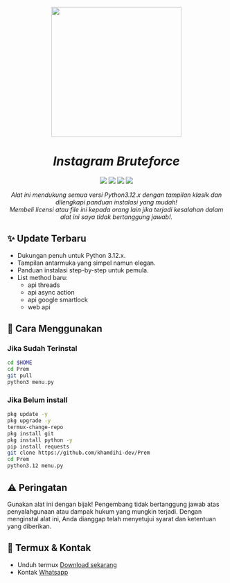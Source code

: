 <p align="center">
  <img src="https://gifdb.com/images/high/glitching-hacker-hub-biwszmcveudzaori.gif" width="300"/>
</p>

<h1 align="center">
  <b><i>Instagram Bruteforce</i></b>
</h1>

<div align="center">
  <img src="https://img.shields.io/badge/Author-KhamdihiDev-green?style=for-the-badge">
  <img src="https://img.shields.io/badge/Written%20In-Python3.12.x-blue?style=for-the-badge">
  <img src="https://img.shields.io/badge/Open%20Source-No-yellow?style=for-the-badge">
  <img src="https://img.shields.io/badge/Premium-Yes-red?style=for-the-badge">
</div>

<p align="center">
  <i>Alat ini mendukung semua versi Python3.12.x dengan tampilan klasik dan dilengkapi panduan instalasi yang mudah!</i>
  <br>
  <i>Membeli licensi atau file ini kepada orang lain jika terjadi kesalahan dalam alat ini saya tidak bertanggung jawab!.</i>
</p>

## ✨ **Update Terbaru**
- Dukungan penuh untuk Python 3.12.x.
- Tampilan antarmuka yang simpel namun elegan.
- Panduan instalasi step-by-step untuk pemula.
- List method baru:
  - api threads
  - api async action
  - api google smartlock
  - web api

## 🚀 **Cara Menggunakan**

### **Jika Sudah Terinstal**
```bash
cd $HOME
cd Prem
git pull
python3 menu.py
```
### **Jika Belum install**
```bash
pkg update -y
pkg upgrade -y
termux-change-repo
pkg install git
pkg install python -y
pip install requests
git clone https://github.com/khamdihi-dev/Prem
cd Prem
python3.12 menu.py
```
## ⚠️ Peringatan
Gunakan alat ini dengan bijak!
Pengembang tidak bertanggung jawab atas penyalahgunaan atau dampak hukum yang mungkin terjadi. Dengan menginstal alat ini, Anda dianggap telah menyetujui syarat dan ketentuan yang diberikan.

## 📱 Termux & Kontak
<ul>
  <li>Unduh termux <a href='https://f-droid.org/repo/com.termux_1020.apk'>Download sekarang</a></li>
  <li>Kontak <a href='https://wa.me/+6283853140469'>Whatsapp</a></li>
</ul>
